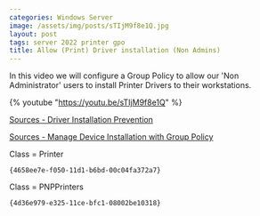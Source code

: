 ```yaml
---
categories: Windows Server
image: /assets/img/posts/sTIjM9f8e1Q.jpg
layout: post
tags: server 2022 printer gpo
title: Allow (Print) Driver installation (Non Admins)
---
```


In this video we will configure a Group Policy to allow our 'Non Administrator' users to install Printer Drivers to their workstations.

{% youtube "https://youtu.be/sTIjM9f8e1Q" %}

[Sources - Driver Installation Prevention](https://learn.microsoft.com/en-us/windows/security/threat-protection/security-policy-settings/devices-prevent-users-from-installing-printer-drivers)

[Sources - Manage Device Installation with Group Policy](https://learn.microsoft.com/en-us/windows/client-management/manage-device-installation-with-group-policy)

Class = Printer
```
{4658ee7e-f050-11d1-b6bd-00c04fa372a7}
```

Class = PNPPrinters 
```
{4d36e979-e325-11ce-bfc1-08002be10318}
```